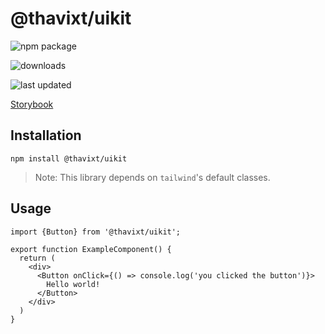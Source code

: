 # @thavixt/uikit

![npm package](https://img.shields.io/npm/v/@thavixt/uikit)

![downloads](https://img.shields.io/npm/dm/@thavixt/uikit)

![last updated](https://img.shields.io/npm/last-update/@thavixt/uikit)
 
[Storybook](https://thavixt-uikit.komlosidev.net/)

## Installation

```shell
npm install @thavixt/uikit
```

> Note: This library depends on `tailwind`'s default classes.

## Usage

```tsx
import {Button} from '@thavixt/uikit';

export function ExampleComponent() {
  return (
    <div>
      <Button onClick={() => console.log('you clicked the button')}>
        Hello world!
      </Button>
    </div>
  )
}
```
